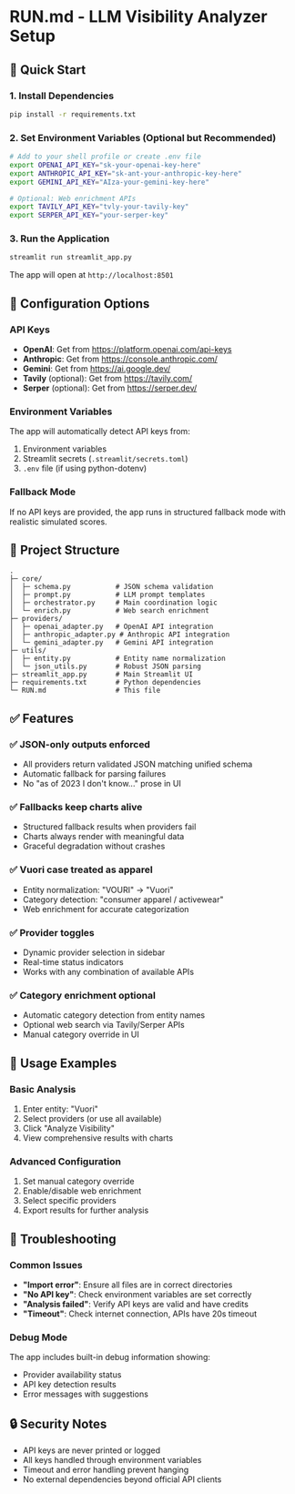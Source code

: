 # RUN.md - LLM Visibility Analyzer Setup

## 🚀 Quick Start

### 1. Install Dependencies
```bash
pip install -r requirements.txt
```

### 2. Set Environment Variables (Optional but Recommended)
```bash
# Add to your shell profile or create .env file
export OPENAI_API_KEY="sk-your-openai-key-here"
export ANTHROPIC_API_KEY="sk-ant-your-anthropic-key-here" 
export GEMINI_API_KEY="AIza-your-gemini-key-here"

# Optional: Web enrichment APIs
export TAVILY_API_KEY="tvly-your-tavily-key"
export SERPER_API_KEY="your-serper-key"
```

### 3. Run the Application
```bash
streamlit run streamlit_app.py
```

The app will open at `http://localhost:8501`

## 🔧 Configuration Options

### API Keys
- **OpenAI**: Get from https://platform.openai.com/api-keys
- **Anthropic**: Get from https://console.anthropic.com/
- **Gemini**: Get from https://ai.google.dev/
- **Tavily** (optional): Get from https://tavily.com/
- **Serper** (optional): Get from https://serper.dev/

### Environment Variables
The app will automatically detect API keys from:
1. Environment variables
2. Streamlit secrets (`.streamlit/secrets.toml`)
3. `.env` file (if using python-dotenv)

### Fallback Mode
If no API keys are provided, the app runs in structured fallback mode with realistic simulated scores.

## 📁 Project Structure
```
.
├─ core/
│  ├─ schema.py           # JSON schema validation
│  ├─ prompt.py           # LLM prompt templates  
│  ├─ orchestrator.py     # Main coordination logic
│  └─ enrich.py           # Web search enrichment
├─ providers/
│  ├─ openai_adapter.py   # OpenAI API integration
│  ├─ anthropic_adapter.py # Anthropic API integration
│  └─ gemini_adapter.py   # Gemini API integration
├─ utils/
│  ├─ entity.py           # Entity name normalization
│  └─ json_utils.py       # Robust JSON parsing
├─ streamlit_app.py       # Main Streamlit UI
├─ requirements.txt       # Python dependencies
└─ RUN.md                 # This file
```

## ✅ Features

### ✅ JSON-only outputs enforced
- All providers return validated JSON matching unified schema
- Automatic fallback for parsing failures
- No "as of 2023 I don't know..." prose in UI

### ✅ Fallbacks keep charts alive  
- Structured fallback results when providers fail
- Charts always render with meaningful data
- Graceful degradation without crashes

### ✅ Vuori case treated as apparel
- Entity normalization: "VOURI" → "Vuori"  
- Category detection: "consumer apparel / activewear"
- Web enrichment for accurate categorization

### ✅ Provider toggles
- Dynamic provider selection in sidebar
- Real-time status indicators
- Works with any combination of available APIs

### ✅ Category enrichment optional
- Automatic category detection from entity names
- Optional web search via Tavily/Serper APIs
- Manual category override in UI

## 🎯 Usage Examples

### Basic Analysis
1. Enter entity: "Vuori"  
2. Select providers (or use all available)
3. Click "Analyze Visibility"
4. View comprehensive results with charts

### Advanced Configuration
1. Set manual category override
2. Enable/disable web enrichment  
3. Select specific providers
4. Export results for further analysis

## 🐛 Troubleshooting

### Common Issues
- **"Import error"**: Ensure all files are in correct directories
- **"No API key"**: Check environment variables are set correctly
- **"Analysis failed"**: Verify API keys are valid and have credits
- **"Timeout"**: Check internet connection, APIs have 20s timeout

### Debug Mode
The app includes built-in debug information showing:
- Provider availability status
- API key detection results  
- Error messages with suggestions

## 🔒 Security Notes
- API keys are never printed or logged
- All keys handled through environment variables
- Timeout and error handling prevent hanging
- No external dependencies beyond official API clients 